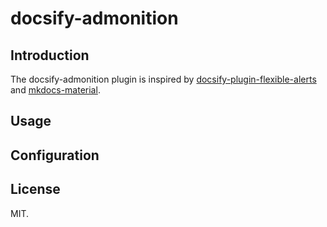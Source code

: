 # docsify-admonition

## Introduction
The docsify-admonition plugin is inspired by [docsify-plugin-flexible-alerts](https://github.com/zanfab/docsify-plugin-flexible-alerts) and [mkdocs-material](https://github.com/squidfunk/mkdocs-material).

## Usage


## Configuration

## License
MIT.